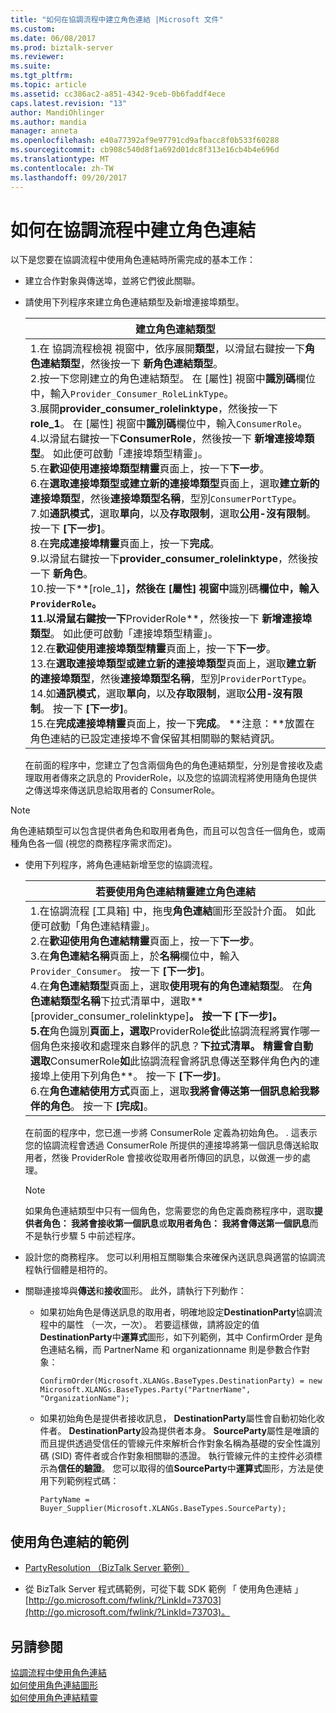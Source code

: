 ```yaml
---
title: "如何在協調流程中建立角色連結 |Microsoft 文件"
ms.custom: 
ms.date: 06/08/2017
ms.prod: biztalk-server
ms.reviewer: 
ms.suite: 
ms.tgt_pltfrm: 
ms.topic: article
ms.assetid: cc386ac2-a851-4342-9ceb-0b6faddf4ece
caps.latest.revision: "13"
author: MandiOhlinger
ms.author: mandia
manager: anneta
ms.openlocfilehash: e40a77392af9e97791cd9afbacc8f0b533f60288
ms.sourcegitcommit: cb908c540d8f1a692d01dc8f313e16cb4b4e696d
ms.translationtype: MT
ms.contentlocale: zh-TW
ms.lasthandoff: 09/20/2017
---
```

# <a name="how-to-create-role-links-in-orchestrations"></a>如何在協調流程中建立角色連結
以下是您要在協調流程中使用角色連結時所需完成的基本工作：  
  
-   建立合作對象與傳送埠，並將它們彼此關聯。  
  
-   請使用下列程序來建立角色連結類型及新增連接埠類型。  
  
    |建立角色連結類型|  
    |--------------------------------|  
    |1.在 協調流程檢視 視窗中，依序展開**類型**，以滑鼠右鍵按一下**角色連結類型**，然後按一下 **新角色連結類型**。<br />2.按一下您剛建立的角色連結類型。 在 [屬性] 視窗中**識別碼**欄位中，輸入`Provider_Consumer_RoleLinkType`。<br />3.展開**provider_consumer_rolelinktype**，然後按一下  **role_1**。 在 [屬性] 視窗中**識別碼**欄位中，輸入`ConsumerRole`。<br />4.以滑鼠右鍵按一下**ConsumerRole**，然後按一下 **新增連接埠類型**。 如此便可啟動「連接埠類型精靈」。<br />5.在**歡迎使用連接埠類型精靈**頁面上，按一下**下一步**。<br />6.在**選取連接埠類型或建立新的連接埠類型**頁面上，選取**建立新的連接埠類型**，然後**連接埠類型名稱**，型別`ConsumerPortType`。<br />7.如**通訊模式**，選取**單向**，以及**存取限制**，選取**公用-沒有限制**。 按一下 **[下一步]**。<br />8.在**完成連接埠精靈**頁面上，按一下**完成**。<br />9.以滑鼠右鍵按一下**provider_consumer_rolelinktype**，然後按一下 **新角色**。<br />10.按一下**[role_1]**，然後在 [屬性] 視窗中**識別碼**欄位中，輸入`ProviderRole`。<br />11.以滑鼠右鍵按一下**ProviderRole**，然後按一下 **新增連接埠類型**。 如此便可啟動「連接埠類型精靈」。<br />12.在**歡迎使用連接埠類型精靈**頁面上，按一下**下一步**。<br />13.在**選取連接埠類型或建立新的連接埠類型**頁面上，選取**建立新的連接埠類型**，然後**連接埠類型名稱**，型別`ProviderPortType`。<br />14.如**通訊模式**，選取**單向**，以及**存取限制**，選取**公用-沒有限制**。 按一下 **[下一步]**。<br />15.在**完成連接埠精靈**頁面上，按一下**完成**。 **注意：**放置在角色連結的已設定連接埠不會保留其相關聯的繫結資訊。|  
  
     在前面的程序中，您建立了包含兩個角色的角色連結類型，分別是會接收及處理取用者傳來之訊息的 ProviderRole，以及您的協調流程將使用隨角色提供之傳送埠來傳送訊息給取用者的 ConsumerRole。  
  
> [!NOTE]
>  角色連結類型可以包含提供者角色和取用者角色，而且可以包含任一個角色，或兩種角色各一個 (視您的商務程序需求而定)。  
  
-   使用下列程序，將角色連結新增至您的協調流程。  
  
    |若要使用角色連結精靈建立角色連結|  
    |---------------------------------------------------------|  
    |1.在協調流程 [工具箱] 中，拖曳**角色連結**圖形至設計介面。 如此便可啟動「角色連結精靈」。<br />2.在**歡迎使用角色連結精靈**頁面上，按一下**下一步**。<br />3.在**角色連結名稱**頁面上，於**名稱**欄位中，輸入`Provider_Consumer`。 按一下 **[下一步]**。<br />4.在**角色連結類型**頁面上，選取**使用現有的角色連結類型**。 在**角色連結類型名稱**下拉式清單中，選取**[provider_consumer_rolelinktype]**。 按一下 **[下一步]**。<br />5.在**角色識別**頁面上，選取**ProviderRole**從**此協調流程將實作哪一個角色來接收和處理來自夥伴的訊息？**下拉式清單。 精靈會自動選取**ConsumerRole**如**此協調流程會將訊息傳送至夥伴角色內的連接埠上使用下列角色**。 按一下 **[下一步]**。<br />6.在**角色連結使用方式**頁面上，選取**我將會傳送第一個訊息給我夥伴的角色**。 按一下 **[完成]**。|  
  
     在前面的程序中，您已進一步將 ConsumerRole 定義為初始角色。 . 這表示您的協調流程會透過 ConsumerRole 所提供的連接埠將第一個訊息傳送給取用者，然後 ProviderRole 會接收從取用者所傳回的訊息，以做進一步的處理。  
  
    > [!NOTE]
    >  如果角色連結類型中只有一個角色，您需要您的角色定義商務程序中，選取**提供者角色： 我將會接收第一個訊息**或**取用者角色： 我將會傳送第一個訊息**而不是執行步驟 5 中前述程序。  
  
-   設計您的商務程序。 您可以利用相互關聯集合來確保內送訊息與適當的協調流程執行個體是相符的。  
  
-   關聯連接埠與**傳送**和**接收**圖形。 此外，請執行下列動作：  
  
    -   如果初始角色是傳送訊息的取用者，明確地設定**DestinationParty**協調流程中的屬性 （一次，一次）。 若要這樣做，請將設定的值**DestinationParty**中**運算式**圖形，如下列範例，其中 ConfirmOrder 是角色連結名稱，而 PartnerName 和 organizationname 則是參數合作對象：  
  
        ```  
        ConfirmOrder(Microsoft.XLANGs.BaseTypes.DestinationParty) = new Microsoft.XLANGs.BaseTypes.Party("PartnerName", "OrganizationName");  
        ```  
  
    -   如果初始角色是提供者接收訊息， **DestinationParty**屬性會自動初始化收件者。 **DestinationParty**設為提供者本身。 **SourceParty**屬性是唯讀的而且提供透過受信任的管線元件來解析合作對象名稱為基礎的安全性識別碼 (SID) 寄件者或合作對象相關聯的憑證。 執行管線元件的主控件必須標示為**信任的驗證**。 您可以取得的值**SourceParty**中**運算式**圖形，方法是使用下列範例程式碼：  
  
        ```  
        PartyName = Buyer_Supplier(Microsoft.XLANGs.BaseTypes.SourceParty);  
        ```  
  
## <a name="examples-of-using-role-links"></a>使用角色連結的範例  
  
-   [PartyResolution （BizTalk Server 範例）](../core/partyresolution-biztalk-server-sample.md)  
  
-   從 BizTalk Server 程式碼範例，可從下載 SDK 範例 「 使用角色連結 」 [http://go.microsoft.com/fwlink/?LinkId=73703](http://go.microsoft.com/fwlink/?LinkId=73703)。  
  
## <a name="see-also"></a>另請參閱  
 [協調流程中使用角色連結](../core/using-role-links-in-orchestrations.md)   
 [如何使用角色連結圖形](../core/how-to-use-the-role-link-shape.md)   
 [如何使用角色連結精靈](../core/how-to-use-the-role-link-wizard.md)